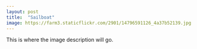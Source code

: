 ```yaml
---
layout: post
title:  "Sailboat"
image: https://farm3.staticflickr.com/2901/14796591126_4a37b52139.jpg
---
```


This is where the image description will go.
